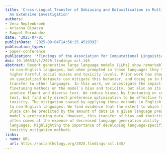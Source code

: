```yaml
---
title: 'Cross-Lingual Transfer of Debiasing and Detoxification in Multilingual LLMs:
  An Extensive Investigation'
authors:
- Vera Neplenbroek
- Arianna Bisazza
- Raquel Fernández
date: '2025-07-01'
publishDate: '2025-09-04T14:56:25.451939Z'
publication_types:
- paper-conference
publication: '*Findings of the Association for Computational Linguistics: ACL 2025*'
doi: 10.18653/v1/2025.findings-acl.145
abstract: Recent generative large language models (LLMs) show remarkable performance
  in non-English languages, but when prompted in those languages they tend to express
  higher harmful social biases and toxicity levels. Prior work has shown that finetuning
  on specialized datasets can mitigate this behavior, and doing so in English can
  transfer to other languages. In this work, we investigate the impact of different
  finetuning methods on the model′s bias and toxicity, but also on its ability to
  produce fluent and diverse text. We reduce biases by finetuning on curated non-harmful
  text, but find only direct preference optimization to be effective for mitigating
  toxicity. The mitigation caused by applying these methods in English also transfers
  to non-English languages. We find evidence that the extent to which transfer takes
  place can be predicted by the amount of data in a given language present in the
  model′s pretraining data. However, this transfer of bias and toxicity mitigation
  often comes at the expense of decreased language generation ability in non-English
  languages, highlighting the importance of developing language-specific bias and
  toxicity mitigation methods.
links:
- name: URL
  url: https://aclanthology.org/2025.findings-acl.145/
---
```


